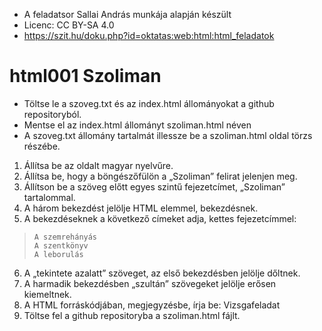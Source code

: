 * A feladatsor Sallai András munkája alapján készült 
* Licenc: CC BY-SA 4.0
* https://szit.hu/doku.php?id=oktatas:web:html:html_feladatok

# html001 Szoliman

* Töltse le a szoveg.txt és az index.html állományokat a github repositoryból.
* Mentse el az index.html állományt szoliman.html néven
* A szoveg.txt állomány tartalmát illessze be a szoliman.html oldal törzs részébe.
1. Állítsa be az oldalt magyar nyelvűre.
2. Állítsa be, hogy a böngészőfülön a „Szoliman” felirat jelenjen meg.
3. Állítson be a szöveg előtt egyes szintű fejezetcímet, „Szoliman” tartalommal.
4. A három bekezdést jelölje HTML elemmel, bekezdésnek.
5. A bekezdéseknek a következő címeket adja, kettes fejezetcímmel:
>``` code linenums="1"
>A szemrehányás
>A szentkönyv
>A leborulás
>```
6. A „tekintete azalatt” szöveget, az első bekezdésben jelölje dőltnek.
7. A harmadik bekezdésben „szultán” szövegeket jelölje erősen kiemeltnek.
8. A HTML forráskódjában, megjegyzésbe, írja be: Vizsgafeladat
9. Töltse fel a github repositoryba a szoliman.html fájlt.
